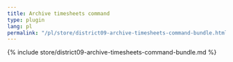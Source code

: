```yaml
---
title: Archive timesheets command
type: plugin
lang: pl
permalink: "/pl/store/district09-archive-timesheets-command-bundle.html"
---
```


{% include store/district09-archive-timesheets-command-bundle.md %}
